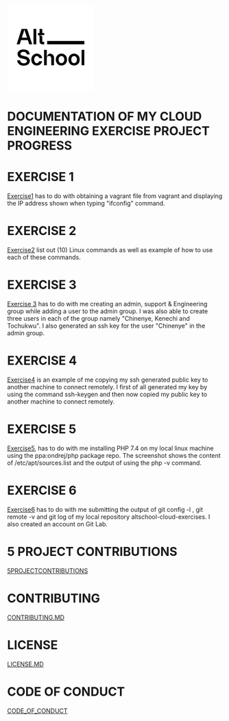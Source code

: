 
 ![](altschool.png)
# **DOCUMENTATION OF MY CLOUD ENGINEERING EXERCISE PROJECT PROGRESS**
 # EXERCISE 1
 [Exercise1](https://github.com/Chukwuebukaoguejiofo/altschool-cloud-exercises/tree/main/Exercise%201)  has to do with obtaining a vagrant file from vagrant and displaying the IP address shown when typing "ifconfig" command.

 # EXERCISE 2
 [Exercise2](https://github.com/Chukwuebukaoguejiofo/altschool-cloud-exercises/tree/main/Exercise%202) list out (10) Linux commands as well as example of how to use each of these commands.

 # EXERCISE 3
 [Exercise 3](https://github.com/Chukwuebukaoguejiofo/altschool-cloud-exercises/tree/main/Exercise%203) has to do with me creating an admin, support & Engineering group while adding a user to the admin group. I was also able to create three users in each of the group namely "Chinenye, Kenechi and Tochukwu".
 I also generated an ssh key for the user "Chinenye" in the admin group.

 # EXERCISE 4
 [Exercise4](https://github.com/Chukwuebukaoguejiofo/altschool-cloud-exercises/tree/main/Exercise%204) is an example of me copying my ssh generated public key to another machine to connect remotely. I first of all generated my key by using the command ssh-keygen and then now copied my public key to another machine to connect remotely.

 # EXERCISE 5
 [Exercise5](https://github.com/Chukwuebukaoguejiofo/altschool-cloud-exercises/tree/main/Exercise%205), has to do with me installing PHP 7.4 on my local linux machine using the ppa:ondrej/php package repo. The screenshot shows the content of /etc/apt/sources.list and the output of using the php -v command.

 # EXERCISE 6
 [Exercise6](https://github.com/Chukwuebukaoguejiofo/altschool-cloud-exercises/tree/main/Exercise%206) has to do with me submitting the output of git config -l , git remote -v and git log of my local repository altschool-cloud-exercises. I also created an account on Git Lab.

# 5 PROJECT CONTRIBUTIONS

[5PROJECTCONTRIBUTIONS](https://github.com/Chukwuebukaoguejiofo/altschool-cloud-exercises/tree/main/5%20Project%20Contributions)
 # CONTRIBUTING
 [CONTRIBUTING.MD](https://github.com/Chukwuebukaoguejiofo/altschool-cloud-exercises/blob/main/CONTRIBUTING.md)

 # LICENSE
 [LICENSE.MD](https://github.com/Chukwuebukaoguejiofo/altschool-cloud-exercises/blob/main/LICENSE.md)

 # CODE OF CONDUCT
 [CODE_OF_CONDUCT](https://github.com/Chukwuebukaoguejiofo/altschool-cloud-exercises/blob/main/CODE_OF_CONDUCT.md)